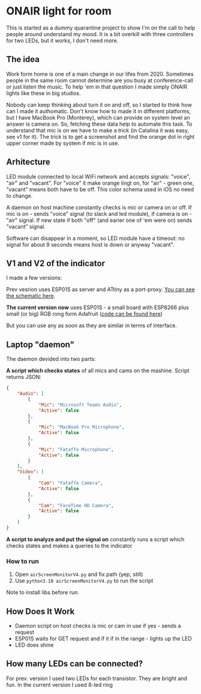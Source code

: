 # ONAIR light for room

This is started as a dummy quarantine project to show I'm on the call to help people around understand my mood. It is a bit overkill with three controllers for two LEDs, but it works, I don't need more.

## The idea

Work form home is one of a main change in our lifes from 2020. Sometimes people in the same room cannot determine are you busy at conference-call or just listen the music. To help 'em in that question I made simply ONAIR lights like these in big studios. 

Nobody can keep thinking about turn it on and off, so I started to think how can I made it authomatic. Don't know how to made it in different platforms, but I have MacBook Pro (Monterey), which can provide on system level an answer is camera on. So, fetching these data help to automate this task. To understand that mic is on we have to make a trick (in Catalina it was easy, see v1 for it). The trick is to get a screenshot and find the orange dot in right upper corner made by system if mic is in use.


## Arhitecture

LED module connected to local WiFi network and accepts signals: "voice", "air" and "vacant". For "voice" it make orange lingt on, for "air" - green one, "vacant" means both have to be off. This color schema used in iOS no need to change.

A daemon on host machine constantly checks is mic or camera on or off. If mic is on - sends "voice" signal (to slack and led module), if camera is on - "air" signal. If new state if both "off" (and earier one of 'em were on) sends "vacant" signal. 

Software can disappear in a moment, so LED module have a timeout: no signal for about 9 seconds means host is down or anyway "vacant".

## V1 and V2 of the indicator

I made a few versions:

Prev vesrion uses ESP01S as server and ATtiny as a port-proxy. [You can see the schematic here](https://github.com/katurov/onair-room-light/blob/main/v1/images/).

**The current version now** uses ESP01S - a small board with ESP8266 plus small (or big) RGB rong form Adafruit ([code can be found here](https://github.com/katurov/onair-room-light/tree/main/v2/OnAirScreen))

But you can use any as soon as they are similar in terms of interface.

## Laptop "daemon"

The daemon devided into two parts:

**A script which checks states** of all mics and cams on the mashine. Script returns JSON:
```JSON
{
    "Audio": [
        {
            "Mic": "Microsoft Teams Audio",
            "Active": false
        },
        {
            "Mic": "MacBook Pro Microphone",
            "Active": false
        },
        {
            "Mic": "Fataffe Microphone",
            "Active": false
        }
    ],
    "Video": [
        {
            "Cam": "Fataffe Camera",
            "Active": false
        },
        {
            "Cam": "FaceTime HD Camera",
            "Active": false
        }
    ]
}
```

**A script to analyze and put the signal on** constantly runs a script which checks states and makes a queries to the indicator

### How to run

1. Open ```airScreenMonitorV4.py``` and fix path (yep, still)
2. Use ```python3.10 airScreenMonitorV4.py``` to run the script

Note to install libs before run.

## How Does It Work

* Daemon script on host checks is mic or cam in use if yes - sends a request
* ESP01S waits for GET request and if it if in the range - lights up the LED
* LED does shine

## How many LEDs can be connected?

For prev. version I used two LEDs for each transistor. They are bright and fun. In the current version I used 8-led ring
